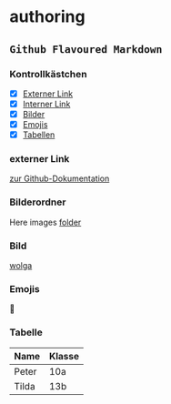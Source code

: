 # authoring

## `Github Flavoured Markdown`

### Kontrollkästchen

- [x] [Externer Link](#extern)  
- [x] [Interner Link](#intern)   
- [x] [Bilder](#bild)    
- [x] [Emojis](#emoji)    
- [x] [Tabellen](#tabelle)    

<a name="extern"></a>
### externer Link

[zur Github-Dokumentation](https://help.github.com/en)

<a name="intern"></a>
### Bilderordner 

Here images [folder](images)

<a name="bild"></a>
### Bild

[wolga](wolga.jpg)

<a name="emoji"></a>
### Emojis  
🌇

<a name="tabelle"></a>
### Tabelle  

| Name | Klasse |
| ---- | ------ |
| Peter | 10a |
| Tilda | 13b |

